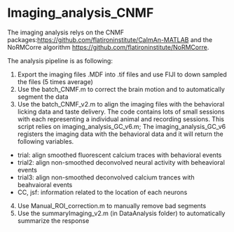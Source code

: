 # Imaging_analysis_CNMF
The imaging analysis relys on the CNMF packages:https://github.com/flatironinstitute/CaImAn-MATLAB and the NoRMCorre algorithm https://github.com/flatironinstitute/NoRMCorre.

The analysis pipeline is as following:
1. Export the imaging files .MDF into .tif files and use FIJI to down sampled the files (5 times average)
2. Use the batch_CNMF.m to correct the brain motion and to automatically segment the data
3. Use the batch_CNMF_v2.m to align the imaging files with the behavioral licking data and taste delivery. The code contains lots of small sessions with each representing a individual animal and recording sessions. This script relies on imaging_analysis_GC_v6.m; The imaging_analysis_GC_v6 registers the imaging data with the behavioral data and it will return the following variables.
  - trial: align smoothed fluorescent calcium traces with behavioral events
  - trial2: align non-smoothed deconvolved neural activity with beheavioral events
  - trial3: align non-smoothed deconvolved calcium trances with beahvaioral events
  - CC, jsf: information related to the location of each neurons
4. Use Manual_ROI_correction.m to manually remove bad segments
5. Use the summaryImaging_v2.m (in DataAnalysis folder) to automatically summarize the response


